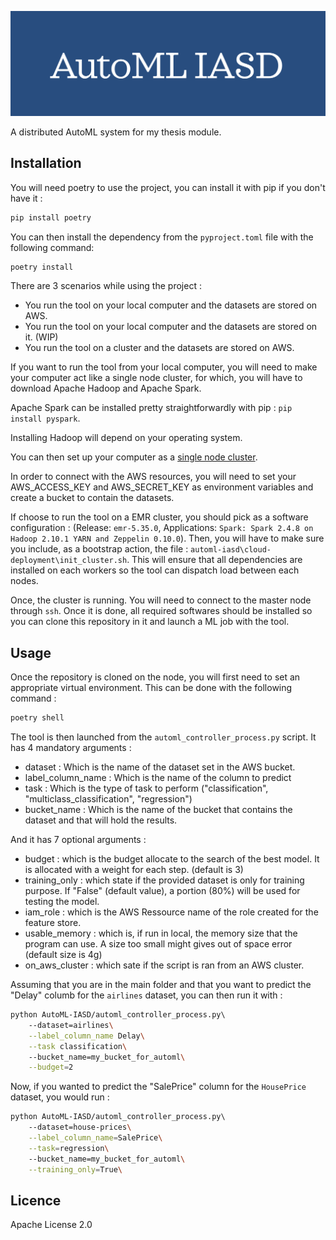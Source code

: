 ![image info](./assets/homepage.png) 

A distributed AutoML system for my thesis module.

## Installation

You will need poetry to use the project, you can install it with pip if you don't have it : 

```bash
pip install poetry 
```

You can then install the dependency from the `pyproject.toml` file with the following command:

```bash
poetry install 
```

There are 3 scenarios while using the project : 
- You run the tool on your local computer and the datasets are stored on AWS.
- You run the tool on your local computer and the datasets are stored on it. (WIP)
- You run the tool on a cluster and the datasets are stored on AWS.

If you want to run the tool from your local computer, you will need to make your computer act like a single node cluster, for which, you will have to download Apache Hadoop and Apache Spark. 

Apache Spark can be installed pretty straightforwardly with pip : `pip install pyspark`.

Installing Hadoop will depend on your operating system.

You can then set up your computer as a [single node cluster](https://hadoop.apache.org/docs/stable/hadoop-project-dist/hadoop-common/SingleCluster.html).

In order to connect with the AWS resources, you will need to set your AWS_ACCESS_KEY and AWS_SECRET_KEY as environment variables and create a bucket to contain the datasets.

If choose to run the tool on a EMR cluster, you should pick as a software configuration : (Release: `emr-5.35.0`, Applications: `Spark: Spark 2.4.8 on Hadoop 2.10.1 YARN and Zeppelin 0.10.0`). Then, you will have to make sure you include, as a bootstrap action, the file : `automl-iasd\cloud-deployment\init_cluster.sh`. This will ensure that all dependencies are installed on each workers so the tool can dispatch load between each nodes. 

Once, the cluster is running. You will need to connect to the master node through `ssh`. 
Once it is done, all required softwares should be installed so you can clone this repository in it and launch a ML job with the tool. 

## Usage

Once the repository is cloned on the node, you will first need to set an appropriate virtual environment. This can be done with the following command : 

```bash
poetry shell 
```

The tool is then launched from the `automl_controller_process.py` script.
It has 4 mandatory arguments : 
- dataset : Which is the name of the dataset set in the AWS bucket.
- label_column_name : Which is the name of the column to predict 
- task : Which is the type of task to perform ("classification", "multiclass_classification", "regression")
- bucket_name : Which is the name of the bucket that contains the dataset and that will hold the results.

And it has 7 optional arguments : 
- budget : which is the budget allocate to the search of the best model. It is allocated with a weight for each step. (default is 3)
- training_only : which state if the provided dataset is only for training purpose. If "False" (default value), a portion (80%) will be used for testing the model.
- iam_role : which is the AWS Ressource name of the role created for the feature store.
- usable_memory : which is, if run in local, the memory size that the program can use. A size too small might gives out of space error (default size is 4g)
- on_aws_cluster : which sate if the script is ran from an AWS cluster. 

Assuming that you are in the main folder and that you want to predict the "Delay" columb for the `airlines` dataset, you can then run it with : 

```bash
python AutoML-IASD/automl_controller_process.py\ 
	--dataset=airlines\
	--label_column_name Delay\
	--task classification\ 
	--bucket_name=my_bucket_for_automl\
	--budget=2
```

Now, if you wanted to predict the "SalePrice" column for the `HousePrice` dataset, you would run : 

```bash
python AutoML-IASD/automl_controller_process.py\ 
	--dataset=house-prices\
	--label_column_name=SalePrice\
	--task=regression\ 
	--bucket_name=my_bucket_for_automl\
	--training_only=True\
```


## Licence

Apache License 2.0
